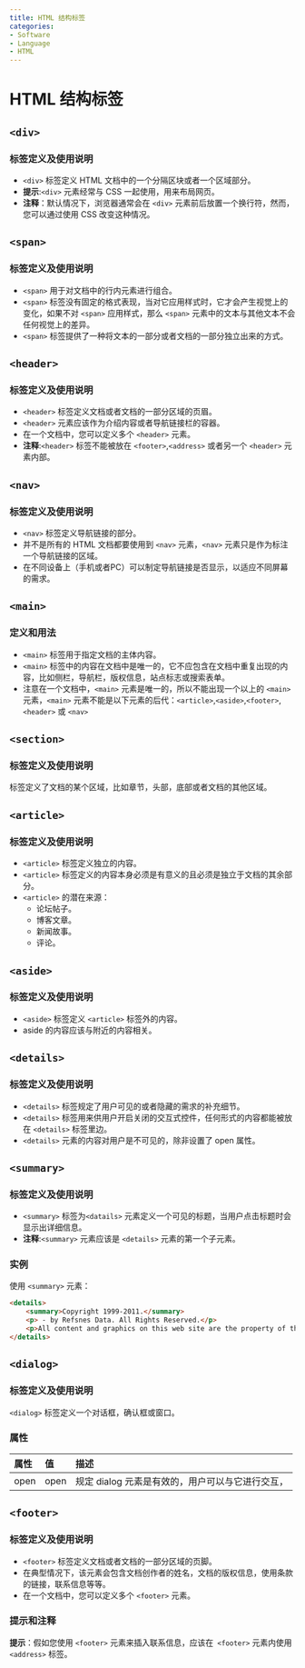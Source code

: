 ```yaml
---
title: HTML 结构标签
categories:
- Software
- Language
- HTML
---
```

# HTML 结构标签

## `<div>`

### 标签定义及使用说明

- `<div>` 标签定义 HTML 文档中的一个分隔区块或者一个区域部分。
- **提示**:`<div>` 元素经常与 CSS 一起使用，用来布局网页。
- **注释**：默认情况下，浏览器通常会在 `<div>` 元素前后放置一个换行符，然而，您可以通过使用 CSS 改变这种情况。

## `<span>`

### 标签定义及使用说明

- `<span>` 用于对文档中的行内元素进行组合。
- `<span>` 标签没有固定的格式表现，当对它应用样式时，它才会产生视觉上的变化，如果不对 `<span>` 应用样式，那么 `<span>` 元素中的文本与其他文本不会任何视觉上的差异。
- `<span>` 标签提供了一种将文本的一部分或者文档的一部分独立出来的方式。

## `<header>`

### 标签定义及使用说明

- `<header>` 标签定义文档或者文档的一部分区域的页眉。
- `<header>` 元素应该作为介绍内容或者导航链接栏的容器。
- 在一个文档中，您可以定义多个 `<header>` 元素。
- **注释**:`<header>` 标签不能被放在 `<footer>`,`<address>` 或者另一个 `<header>` 元素内部。

## `<nav>`

### 标签定义及使用说明

- `<nav>` 标签定义导航链接的部分。
- 并不是所有的 HTML 文档都要使用到 `<nav>` 元素，`<nav>` 元素只是作为标注一个导航链接的区域。
- 在不同设备上（手机或者PC）可以制定导航链接是否显示，以适应不同屏幕的需求。

## `<main>`

### 定义和用法

- `<main>` 标签用于指定文档的主体内容。
- `<main>` 标签中的内容在文档中是唯一的，它不应包含在文档中重复出现的内容，比如侧栏，导航栏，版权信息，站点标志或搜索表单。
- 注意在一个文档中，`<main>` 元素是唯一的，所以不能出现一个以上的 `<main>` 元素，`<main>` 元素不能是以下元素的后代：`<article>`,`<aside>`,`<footer>`,`<header>` 或 `<nav>`

## `<section>`

### 标签定义及使用说明

<section> 标签定义了文档的某个区域，比如章节，头部，底部或者文档的其他区域。

## `<article>`

### 标签定义及使用说明

- `<article>` 标签定义独立的内容。
- `<article>` 标签定义的内容本身必须是有意义的且必须是独立于文档的其余部分。
- `<article>` 的潜在来源：
    - 论坛帖子。
    - 博客文章。
    - 新闻故事。
    - 评论。

## `<aside>`

### 标签定义及使用说明

- `<aside>` 标签定义 `<article>` 标签外的内容。
- aside 的内容应该与附近的内容相关。

## `<details>`

### 标签定义及使用说明

- `<details>` 标签规定了用户可见的或者隐藏的需求的补充细节。
- `<details>` 标签用来供用户开启关闭的交互式控件，任何形式的内容都能被放在 `<details>` 标签里边。
- `<details>` 元素的内容对用户是不可见的，除非设置了 open 属性。

## `<summary>`

### 标签定义及使用说明

- `<summary>` 标签为`<datails>` 元素定义一个可见的标题，当用户点击标题时会显示出详细信息。
- **注释**:`<summary>` 元素应该是 `<details>` 元素的第一个子元素。

### 实例

使用 `<summary>` 元素：

```html
<details>
    <summary>Copyright 1999-2011.</summary>
    <p> - by Refsnes Data. All Rights Reserved.</p>
    <p>All content and graphics on this web site are the property of the company Refsnes Data.</p>
</details>
```



## `<dialog>`

### 标签定义及使用说明

`<dialog>` 标签定义一个对话框，确认框或窗口。

### 属性

| 属性 | 值   | 描述                                           |
| :--- | :--- | :--------------------------------------------- |
| open | open | 规定 dialog 元素是有效的，用户可以与它进行交互， |

## `<footer>`

### 标签定义及使用说明

- `<footer>` 标签定义文档或者文档的一部分区域的页脚。
- 在典型情况下，该元素会包含文档创作者的姓名，文档的版权信息，使用条款的链接，联系信息等等。
- 在一个文档中，您可以定义多个 `<footer>` 元素。

### 提示和注释

**提示**：假如您使用 `<footer>` 元素来插入联系信息，应该在` <footer>` 元素内使用`<address>` 标签。